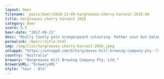 ```yaml
---
layout: beer
filename: _posts/beer/2016-11-09-hargreaves-cherry-harvest-2016.md
title: Hargreaves cherry harvest 2016
category: beer
score: 8.5
beer-date: "2017-08-21"
desc: "Really lovely pale orange/peach colouring. Rather sour but balances out well with the other flavours. Not what you would expect from a beer but bang on for a sour"
permalink: /beer/:title.html
img: /img/list/hargreaves-cherry-harvest-2016.jpeg
untappd: "https://untappd.com/b/hargreaves-hill-brewing-company-pty--ltd--cherry-harvest-2016--fruit-sour-/1935397"
country: "Australia"
brewery: "Hargreaves Hill Brewing Company Pty. Ltd."
breweryURL: "breweryURL"
style: "Sour - Ale"
---
```

